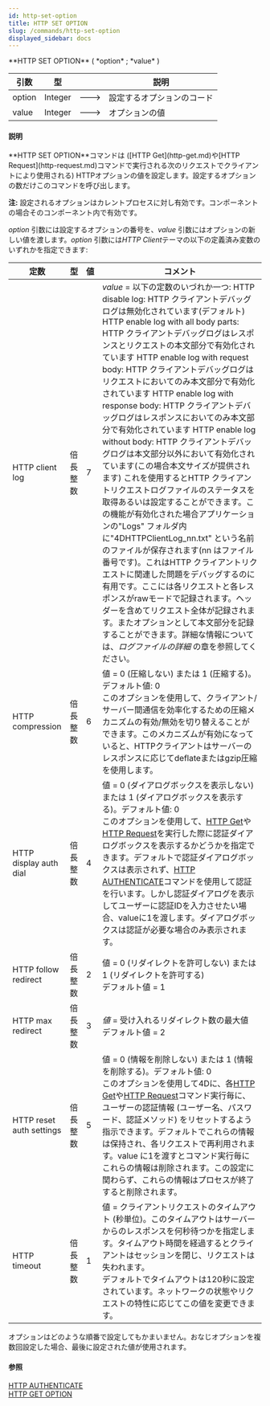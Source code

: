 ```yaml
---
id: http-set-option
title: HTTP SET OPTION
slug: /commands/http-set-option
displayed_sidebar: docs
---
```


<!--REF #_command_.HTTP SET OPTION.Syntax-->**HTTP SET OPTION** ( *option* ; *value* )<!-- END REF-->
<!--REF #_command_.HTTP SET OPTION.Params-->
| 引数 | 型 |  | 説明 |
| --- | --- | --- | --- |
| option | Integer | &#x1F852; | 設定するオプションのコード |
| value | Integer | &#x1F852; | オプションの値 |

<!-- END REF-->

#### 説明 

<!--REF #_command_.HTTP SET OPTION.Summary-->**HTTP SET OPTION**コマンドは ([HTTP Get](http-get.md)や[HTTP Request](http-request.md)コマンドで実行される次のリクエストでクライアントにより使用される) HTTPオプションの値を設定します。<!-- END REF-->設定するオプションの数だけこのコマンドを呼び出します。

**注:** 設定されるオプションはカレントプロセスに対し有効です。コンポーネントの場合そのコンポーネント内で有効です。

*option* 引数には設定するオプションの番号を、*value* 引数にはオプションの新しい値を渡します。*option* 引数には*HTTP Client*テーマの以下の定義済み変数のいずれかを指定できます:

| 定数                       | 型    | 値 | コメント                                                                                                                                                                                                                                                                                                                                                                                                                                                                                                                                                                                                                                                                                                                                   |
| ------------------------ | ---- | - | -------------------------------------------------------------------------------------------------------------------------------------------------------------------------------------------------------------------------------------------------------------------------------------------------------------------------------------------------------------------------------------------------------------------------------------------------------------------------------------------------------------------------------------------------------------------------------------------------------------------------------------------------------------------------------------------------------------------------------------- |
| HTTP client log          | 倍長整数 | 7 | *value* \= 以下の定数のいづれか一つ: HTTP disable log: HTTP クライアントデバッグログは無効化されています(デフォルト) HTTP enable log with all body parts: HTTP クライアントデバッグログはレスポンスとリクエストの本文部分で有効化されています HTTP enable log with request body: HTTP クライアントデバッグログはリクエストにおいてのみ本文部分で有効化されています HTTP enable log with response body: HTTP クライアントデバッグログはレスポンスにおいてのみ本文部分で有効化されています HTTP enable log without body: HTTP クライアントデバッグログは本文部分以外において有効化されています(この場合本文サイズが提供されます) これを使用するとHTTP クライアントリクエストログファイルのステータスを取得あるいは設定することができます。この機能が有効化された場合アプリケーションの"Logs" フォルダ内に"4DHTTPClientLog\_nn.txt" という名前のファイルが保存されます(nn はファイル番号です)。これはHTTP クライアントリクエストに関連した問題をデバッグするのに有用です。ここには各リクエストと各レスポンスがrawモードで記録されます。ヘッダーを含めてリクエスト全体が記録されます。またオプションとして本文部分を記録することができます。詳細な情報については、*ログファイルの詳細* の章を参照してください。 |
| HTTP compression         | 倍長整数 | 6 | 値 = 0 (圧縮しない) または 1 (圧縮する)。デフォルト値: 0<br/>このオプションを使用して、クライアント/サーバー間通信を効率化するための圧縮メカニズムの有効/無効を切り替えることができます。このメカニズムが有効になっていると、HTTPクライアントはサーバーのレスポンスに応じてdeflateまたはgzip圧縮を使用します。                                                                                                                                                                                                                                                                                                                                                                                                                                                                                                                                                     |
| HTTP display auth dial   | 倍長整数 | 4 | 値 = 0 (ダイアログボックスを表示しない) または 1 (ダイアログボックスを表示する)。デフォルト値: 0<br/>このオプションを使用して、[HTTP Get](http-get.md)や[HTTP Request](http-request.md)を実行した際に認証ダイアログボックスを表示するかどうかを指定できます。デフォルトで認証ダイアログボックスは表示されず、[HTTP AUTHENTICATE](http-authenticate.md)コマンドを使用して認証を行います。しかし認証ダイアログを表示してユーザーに認証IDを入力させたい場合、valueに1を渡します。ダイアログボックスは認証が必要な場合のみ表示されます。                                                                                                                                                                                                                                                                                                                                                                                               |
| HTTP follow redirect     | 倍長整数 | 2 | 値 = 0 (リダイレクトを許可しない) または 1 (リダイレクトを許可する)<br/>デフォルト値 = 1                                                                                                                                                                                                                                                                                                                                                                                                                                                                                                                                                                                                                                                                        |
| HTTP max redirect        | 倍長整数 | 3 | *値* \= 受け入れるリダイレクト数の最大値<br/>デフォルト値 = 2                                                                                                                                                                                                                                                                                                                                                                                                                                                                                                                                                                                                                                                                                         |
| HTTP reset auth settings | 倍長整数 | 5 | 値 = 0 (情報を削除しない) または 1 (情報を削除する)。デフォルト値: 0<br/>このオプションを使用して4Dに、各[HTTP Get](http-get.md)や[HTTP Request](http-request.md)コマンド実行毎に、ユーザーの認証情報 (ユーザー名、パスワード、認証メソッド) をリセットするよう指示できます。デフォルトでこれらの情報は保持され、各リクエストで再利用されます。value に1を渡すとコマンド実行毎にこれらの情報は削除されます。この設定に関わらず、これらの情報はプロセスが終了すると削除されます。                                                                                                                                                                                                                                                                                                                                                                                                                                           |
| HTTP timeout             | 倍長整数 | 1 | 値 = クライアントリクエストのタイムアウト (秒単位)。このタイムアウトはサーバーからのレスポンスを何秒待つかを指定します。タイムアウト時間を経過するとクライアントはセッションを閉じ、リクエストは失われます。<br/>デフォルトでタイムアウトは120秒に設定されています。ネットワークの状態やリクエストの特性に応じてこの値を変更できます。                                                                                                                                                                                                                                                                                                                                                                                                                                                                                                                                                     |

オプションはどのような順番で設定してもかまいません。おなじオプションを複数回設定した場合、最後に設定された値が使用されます。

#### 参照 

[HTTP AUTHENTICATE](http-authenticate.md)  
[HTTP GET OPTION](http-get-option.md)  